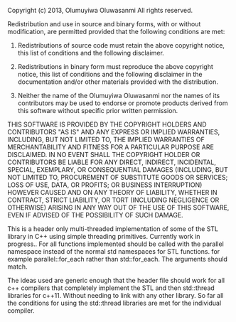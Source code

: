 
 Copyright (c) 2013, Olumuyiwa Oluwasanmi
 All rights reserved.

 Redistribution and use in source and binary forms, with or without modification, are permitted provided that the following conditions are met:

 1. Redistributions of source code must retain the above copyright notice, this list of conditions and the following disclaimer.

 2. Redistributions in binary form must reproduce the above copyright notice, this list of conditions and the following disclaimer in the documentation and/or other materials provided with the distribution.

 3. Neither the name of the Olumuyiwa Oluwasanmi nor the names of its contributors may be used to endorse or promote products derived from this software without specific prior written permission.

 THIS SOFTWARE IS PROVIDED BY THE COPYRIGHT HOLDERS AND CONTRIBUTORS "AS IS" AND ANY EXPRESS OR IMPLIED WARRANTIES, INCLUDING, BUT NOT LIMITED TO, THE IMPLIED WARRANTIES OF MERCHANTABILITY AND
 FITNESS FOR A PARTICULAR PURPOSE ARE DISCLAIMED. IN NO EVENT SHALL THE COPYRIGHT HOLDER OR CONTRIBUTORS BE LIABLE FOR ANY DIRECT, INDIRECT, INCIDENTAL, SPECIAL, EXEMPLARY, OR CONSEQUENTIAL
 DAMAGES (INCLUDING, BUT NOT LIMITED TO, PROCUREMENT OF SUBSTITUTE GOODS OR SERVICES; LOSS OF USE, DATA, OR PROFITS; OR BUSINESS INTERRUPTION) HOWEVER CAUSED AND ON
 ANY THEORY OF LIABILITY, WHETHER IN CONTRACT, STRICT LIABILITY, OR TORT (INCLUDING NEGLIGENCE OR OTHERWISE) ARISING IN ANY WAY OUT OF THE USE OF THIS SOFTWARE,
 EVEN IF ADVISED OF THE POSSIBILITY OF SUCH DAMAGE.
 
This is a header only multi-threaded implementation of some of the STL library in C++ using simple threading primitives.
Currently work in progress..
For all functions implemented should be called with the parallel namespace instead of the normal std namespaces for STL functions.
for example parallel::for_each rather than std::for_each. The arguments should match.

The ideas used are generic enough that the header file should work for all c++ compilers that completely implement the STL and then std::thread libraries for
c++11. Without needing to link with any other library. So far all the conditions for using the std::thread libraries are met for the individual compiler.


